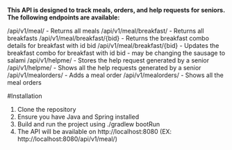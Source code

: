 **This API is designed to track meals, orders, and help requests for seniors. The following endpoints are available:**

/api/v1/meal/ - Returns all meals
/api/v1/meal/breakfast/ - Returns all breakfasts
/api/v1/meal/breakfast/{bid} - Returns the breakfast combo details for breakfast with id bid
/api/v1/meal/breakfast/{bid} - Updates the breakfast combo for breakfast with id bid - may be changing the sausage to salami
/api/v1/helpme/ - Stores the help request generated by a senior
/api/v1/helpme/ - Shows all the help requests generated by a senior
/api/v1/mealorders/ - Adds a meal order
/api/v1/mealorders/ - Shows all the meal orders

#Installation
1. Clone the repository
2. Ensure you have Java and Spring installed
3. Build and run the project using ./gradlew bootRun
4. The API will be available on http://localhost:8080 (EX: http://localhost:8080/api/v1/meal/)
